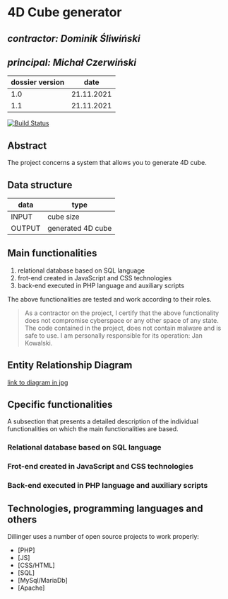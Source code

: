 # 4D Cube generator

## _contractor: Dominik Śliwiński_
## _principal: Michał Czerwiński_


| dossier version | date |
| ------ | ------ |
| 1.0 | 21.11.2021 |
| 1.1 | 21.11.2021 |

[![Build Status](https://travis-ci.org/joemccann/dillinger.svg?branch=master)](https://travis-ci.org/joemccann/dillinger)

## Abstract 
The project concerns a system that allows you to generate 4D cube.

## Data structure

| data | type |
| ------ | ------ |
| INPUT | cube size |
| OUTPUT | generated 4D cube |

## Main functionalities

1. relational database based on SQL language
1. frot-end created in JavaScript and CSS technologies
1. back-end executed in PHP language and auxiliary scripts

The above functionalities are tested and work according to their roles.

> As a contractor on the project, I certify that the above functionality 
> does not compromise cyberspace or any other space of any state. 
> The code contained in the project, does not contain malware and is safe to use. 
> I am personally responsible for its operation: Jan Kowalski.

## Entity Relationship Diagram

[link to diagram in jpg][erd]

## Cpecific functionalities

A subsection that presents a detailed description of the individual functionalities on which the main functionalities are based.

### Relational database based on SQL language

### Frot-end created in JavaScript and CSS technologies

### Back-end executed in PHP language and auxiliary scripts

## Technologies, programming languages and others

Dillinger uses a number of open source projects to work properly:

- [PHP]
- [JS]
- [CSS/HTML]
- [SQL]
- [MySql/MariaDb]
- [Apache] 

 [erd]: <https://github.com/Michal3456/example_project/blob/main/sprites/Untitled%20Diagram.jpg>

